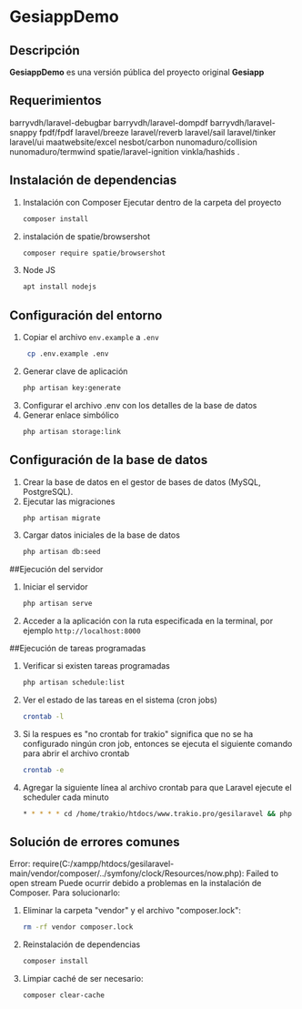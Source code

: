 # GesiappDemo

## Descripción

**GesiappDemo** es una versión pública del proyecto original **Gesiapp**

## Requerimientos
   barryvdh/laravel-debugbar
   barryvdh/laravel-dompdf
   barryvdh/laravel-snappy
   fpdf/fpdf
   laravel/breeze
   laravel/reverb
   laravel/sail
   laravel/tinker
   laravel/ui
   maatwebsite/excel
   nesbot/carbon
   nunomaduro/collision
   nunomaduro/termwind
   spatie/laravel-ignition
   vinkla/hashids .

## Instalación de dependencias
1. Instalación con Composer
   Ejecutar dentro de la carpeta del proyecto
   ```bash
   composer install

2. instalación de spatie/browsershot
   ```bash
   composer require spatie/browsershot

3. Node JS
   ```bash
   apt install nodejs

## Configuración del entorno
1. Copiar el archivo `env.example` a `.env`
   ```bash
    cp .env.example .env

3. Generar clave de aplicación
   ```bash
   php artisan key:generate

4. Configurar el archivo .env con los detalles de la base de datos
5. Generar enlace simbólico
   ```bash
   php artisan storage:link

## Configuración de la base de datos
1. Crear la base de datos en el gestor de bases de datos (MySQL, PostgreSQL).
2. Ejecutar las migraciones
   ```bash
   php artisan migrate
3. Cargar datos iniciales de la base de datos
   ```bash
   php artisan db:seed

##Ejecución del servidor
1. Iniciar el servidor
    ```bash
    php artisan serve
    
2. Acceder a la aplicación con la ruta especificada en la terminal, por ejemplo `http://localhost:8000`

##Ejecución de tareas programadas
1. Verificar si existen tareas programadas
   ```bash
   php artisan schedule:list

2. Ver el estado de las tareas en el sistema (cron jobs)
   ```bash
   crontab -l

3. Si la respues es "no crontab for trakio" significa que no se ha configurado ningún cron job, entonces se ejecuta el siguiente comando para abrir el archivo crontab
   ```bash
   crontab -e

4. Agregar la siguiente línea al archivo crontab para que Laravel ejecute el scheduler cada minuto
   ```bash
   * * * * * cd /home/trakio/htdocs/www.trakio.pro/gesilaravel && php artisan schedule:run >> /dev/null 2>&
   
## Solución de errores comunes
Error: require(C:/xampp/htdocs/gesilaravel-main/vendor/composer/../symfony/clock/Resources/now.php): Failed to open stream
Puede ocurrir debido a problemas en la instalación de Composer. Para solucionarlo:
1. Eliminar la carpeta "vendor" y el archivo "composer.lock":
   ```bash
   rm -rf vendor composer.lock

2. Reinstalación de dependencias
   ```bash
   composer install

3. Limpiar caché de ser necesario:
   ```bash
   composer clear-cache

